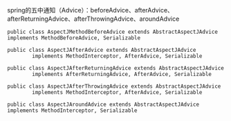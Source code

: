 spring的五中通知（Advice）：beforeAdvice、afterAdvice、afterReturningAdvice、afterThrowingAdvice、aroundAdvice  

```
public class AspectJMethodBeforeAdvice extends AbstractAspectJAdvice implements MethodBeforeAdvice, Serializable
```

```
public class AspectJAfterAdvice extends AbstractAspectJAdvice
		implements MethodInterceptor, AfterAdvice, Serializable
```

```
public class AspectJAfterReturningAdvice extends AbstractAspectJAdvice
		implements AfterReturningAdvice, AfterAdvice, Serializable
```

```
public class AspectJAfterThrowingAdvice extends AbstractAspectJAdvice
		implements MethodInterceptor, AfterAdvice, Serializable
```

```
public class AspectJAroundAdvice extends AbstractAspectJAdvice implements MethodInterceptor, Serializable
```